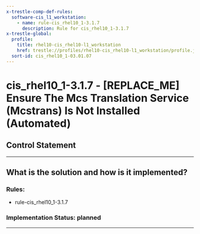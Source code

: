 ```yaml
---
x-trestle-comp-def-rules:
  software-cis_l1_workstation:
    - name: rule-cis_rhel10_1-3.1.7
      description: Rule for cis_rhel10_1-3.1.7
x-trestle-global:
  profile:
    title: rhel10-cis_rhel10-l1_workstation
    href: trestle://profiles/rhel10-cis_rhel10-l1_workstation/profile.json
  sort-id: cis_rhel10_1-03.01.07
---
```


# cis_rhel10_1-3.1.7 - \[REPLACE_ME\] Ensure The Mcs Translation Service (Mcstrans) Is Not Installed (Automated)

## Control Statement

______________________________________________________________________

## What is the solution and how is it implemented?

<!-- For implementation status enter one of: implemented, partial, planned, alternative, not-applicable -->

<!-- Note that the list of rules under ### Rules: is read-only and changes will not be captured after assembly to JSON -->

<!-- Add control implementation description here for control: cis_rhel10_1-3.1.7 -->

### Rules:

  - rule-cis_rhel10_1-3.1.7

### Implementation Status: planned

______________________________________________________________________
